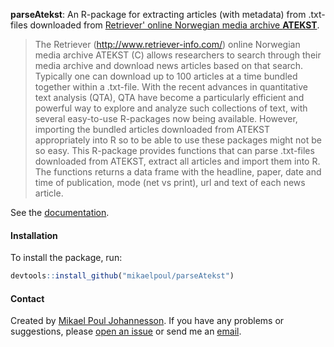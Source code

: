 **parseAtekst**: An R-package for extracting articles (with metadata) from .txt-files downloaded from [Retriever' online Norwegian media archive **ATEKST**](http://www.retriever-info.com/no/category/news-archive/).

> The Retriever (http://www.retriever-info.com/) online Norwegian media archive ATEKST (C) allows researchers to search through their media archive and download news articles based on that search. Typically one can download up to 100 articles at a time bundled together within a .txt-file. With the recent advances in quantitative text analysis (QTA), QTA have become a particularly efficient and powerful way to explore and analyze such collections of text, with several easy-to-use R-packages now being available. However, importing the bundled articles downloaded from ATEKST appropriately into R so to be able to use these packages might not be so easy. This R-package provides functions that can parse .txt-files downloaded from ATEKST, extract all articles and import them into R. The functions returns a data frame with the headline, paper, date and time of publication, mode (net vs print), url and text of each news article.

See the [documentation](https://github.com/mikaelpoul/parseAtekst/raw/master/docs/parseAtekst-docs-v1.1.pdf).

#### Installation

To install the package, run:

``` R
devtools::install_github("mikaelpoul/parseAtekst")
```

#### Contact

Created by [Mikael Poul Johannesson](mailto:mikajoh@gmail.com). If you have any problems or suggestions, please [open an issue](https://github.com/mikaelpoul/parseAtekst/issues/new) or send me an [email](mailto:mikajoh@gmail.com).
